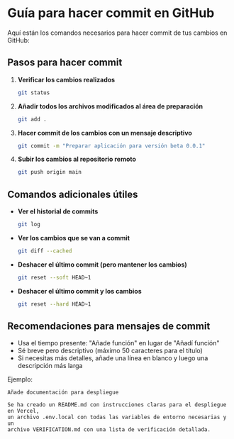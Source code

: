 # Guía para hacer commit en GitHub

Aquí están los comandos necesarios para hacer commit de tus cambios en GitHub:

## Pasos para hacer commit

1. **Verificar los cambios realizados**
   ```bash
   git status
   ```

2. **Añadir todos los archivos modificados al área de preparación**
   ```bash
   git add .
   ```

3. **Hacer commit de los cambios con un mensaje descriptivo**
   ```bash
   git commit -m "Preparar aplicación para versión beta 0.0.1"
   ```

4. **Subir los cambios al repositorio remoto**
   ```bash
   git push origin main
   ```

## Comandos adicionales útiles

- **Ver el historial de commits**
  ```bash
  git log
  ```

- **Ver los cambios que se van a commit**
  ```bash
  git diff --cached
  ```

- **Deshacer el último commit (pero mantener los cambios)**
  ```bash
  git reset --soft HEAD~1
  ```

- **Deshacer el último commit y los cambios**
  ```bash
  git reset --hard HEAD~1
  ```

## Recomendaciones para mensajes de commit

- Usa el tiempo presente: "Añade función" en lugar de "Añadí función"
- Sé breve pero descriptivo (máximo 50 caracteres para el título)
- Si necesitas más detalles, añade una línea en blanco y luego una descripción más larga

Ejemplo:
```
Añade documentación para despliegue

Se ha creado un README.md con instrucciones claras para el despliegue en Vercel,
un archivo .env.local con todas las variables de entorno necesarias y un
archivo VERIFICATION.md con una lista de verificación detallada.
